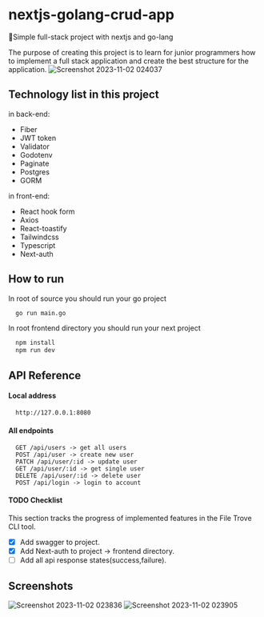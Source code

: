 # nextjs-golang-crud-app
🚨Simple full-stack project with nextjs and go-lang

The purpose of creating this project is to learn for junior programmers how to implement a full stack application and create the best structure for the application.
![Screenshot 2023-11-02 024037](https://github.com/pooulad/nextjs-golang-crud-app/assets/86445458/e71ba4ef-033d-4419-8b49-0b2f73eb4bc3)

## Technology list in this project

in back-end:
 - Fiber
 - JWT token
 - Validator
 - Godotenv
 - Paginate
 - Postgres
 - GORM


in front-end:
 - React hook form
 - Axios
 - React-toastify
 - Tailwindcss
 - Typescript
 - Next-auth


## How to run

In root of source you should run your go project
```bash
  go run main.go
```
In root frontend directory you should run your next project
```bash
  npm install
  npm run dev
```

## API Reference

#### Local address
```bash
  http://127.0.0.1:8080
```
#### All endpoints

```http
  GET /api/users -> get all users
  POST /api/user -> create new user
  PATCH /api/user/:id -> update user
  GET /api/user/:id -> get single user
  DELETE /api/user/:id -> delete user
  POST /api/login -> login to account
```

#### TODO Checklist

This section tracks the progress of implemented features in the File Trove CLI tool.

- [x] Add swagger to project.
- [x] Add Next-auth to project -> frontend directory.
- [ ] Add all api response states(success,failure).

## Screenshots

![Screenshot 2023-11-02 023836](https://github.com/pooulad/nextjs-golang-crud-app/assets/86445458/92e31a27-57c3-41c6-a569-3b92d09642d2)
![Screenshot 2023-11-02 023905](https://github.com/pooulad/nextjs-golang-crud-app/assets/86445458/895c8c7c-0d86-474d-a45c-48f5e8c0cf27)




